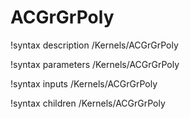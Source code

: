 <!-- MOOSE Documentation Stub: Remove this when content is added. -->

# ACGrGrPoly

!syntax description /Kernels/ACGrGrPoly

!syntax parameters /Kernels/ACGrGrPoly

!syntax inputs /Kernels/ACGrGrPoly

!syntax children /Kernels/ACGrGrPoly
